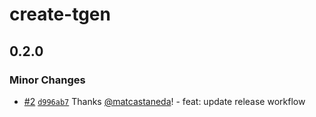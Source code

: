# create-tgen

## 0.2.0

### Minor Changes

- [#2](https://github.com/matcastaneda/create-tgen/pull/2) [`d996ab7`](https://github.com/matcastaneda/create-tgen/commit/d996ab76f115e4710f63c44bb8793ae3e3a47cbf) Thanks [@matcastaneda](https://github.com/matcastaneda)! - feat: update release workflow
